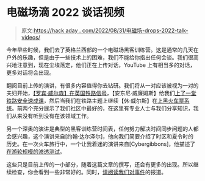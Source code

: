 # 电磁场滴 2022 谈话视频

> 原文:[https://hack aday . com/2022/08/31/电磁场-drops-2022-talk-videos/](https://hackaday.com/2022/08/31/electromagnetic-field-drops-2022-talk-videos/)

今年早些时候，我们去了英格兰西部的一个电磁场黑客训练营。这是通常的几天在户外的乐趣，但是由于一些技术上的困难，我们不能给你指出任何会谈。我们很高兴地注意到，现在尘埃落定，他们正在上传对话，YouTube 上有相当多的对话，更多对话将会出现。

翻阅目前上传的演讲，有很多内容值得你去钻研。我们将从一对应该被视为一对的夫妇开始，[【罗宾·威尔森】在英国铁路信号](https://www.youtube.com/watch?v=cryU7F3hh30)，【安东尼·威廉姆斯】给我们[上了一堂铁路安全速成课](https://www.youtube.com/watch?v=075Mj4t-YdI)，然后当我们在铁路主题上继续【休·威尔斯】在[上黑火车票系统](https://www.youtube.com/watch?v=W4NQkXCskY0)。前两个充分展示了我们社区中最好的，在这里有专业人士与我们分享知识，我们从来没有听到没有在该领域工作。

另一个深奥的演讲是典型的黑客训练营时间表，任何努力解决时间同步问题的人都会感兴趣，这个演讲来自[约翰·达尔泽尔]，他向我们简要介绍了时区和夏令时的历史。在一次火车旅行中，一个让我着迷的演讲来自[Cybergibbons]，他描述了[在游轮规模的渗透测试](https://www.youtube.com/watch?v=yDAGwqdIlcI)。

这些只是目前上传的一小部分，随着这篇文章的撰写，还会有更多的出现。所以继续检查，你会看到一些非常好的。同时，[请阅读我们对事件](https://hackaday.com/2022/07/05/hacker-camps-post-pandemic-electromagnetic-field-2022/)的报道。